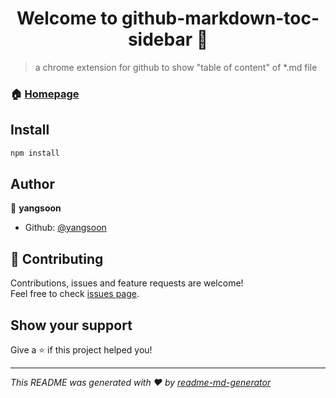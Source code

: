 <h1 align="center">Welcome to github-markdown-toc-sidebar 👋</h1>
<p>
</p>

> a chrome extension for github to show &#34;table of content&#34; of *.md file

### 🏠 [Homepage](https://github.com/yangsoon/github-markdown-toc-sidebar)

## Install

```sh
npm install
```

## Author

👤 **yangsoon**

* Github: [@yangsoon](https://github.com/yangsoon)

## 🤝 Contributing

Contributions, issues and feature requests are welcome!<br />Feel free to check [issues page](https://github.com/yangsoon/github-markdown-toc-sidebar/issues).

## Show your support

Give a ⭐️ if this project helped you!

***
_This README was generated with ❤️ by [readme-md-generator](https://github.com/kefranabg/readme-md-generator)_